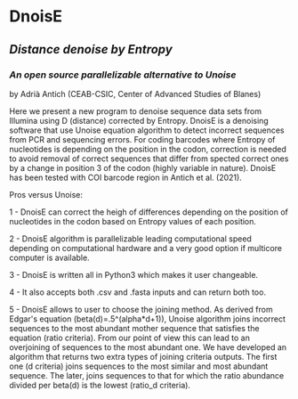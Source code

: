 # DnoisE
## _Distance denoise by Entropy_
### _An open source parallelizable alternative to Unoise_
by Adrià Antich (CEAB-CSIC, Center of Advanced Studies of Blanes)

Here we present a new program to denoise sequence data sets from Illumina using D (distance) corrected by Entropy.
DnoisE is a denoising software that use Unoise equation algorithm to detect incorrect sequences from PCR and sequencing errors. For coding barcodes where Entropy of nucleotides is depending on the position in the codon, correction is needed to avoid removal of correct sequences that differ from spected correct ones by a change in position 3 of the codon (highly variable in nature).
DnoisE has been tested with COI barcode region in Antich et al. (2021).

Pros versus Unoise:

1 - DnoisE can correct the heigh of differences depending on the position of nucleotides in the codon based on Entropy values of each position.

2 - DnoisE algorithm is parallelizable leading computational speed depending on computational hardware and a very good option if multicore computer is available. 

3 - DnoisE is written all in Python3 which makes it user changeable.

4 - It also accepts both .csv and .fasta inputs and can return both too. 

5 - DnoisE allows to user to choose the joining method. As derived from Edgar's equation (beta(d)=.5^(alpha\*d+1)), Unoise algorithm joins incorrect sequences to the most abundant mother sequence that satisfies the equation (ratio criteria). From our point of view this can lead to an overjoining of sequences to the most abundant one. We have developed an algorithm that returns two extra types of joining criteria outputs. The first one (d criteria) joins sequences to the most similar and most abundant sequence. The later, joins sequences to that for which the ratio abundance divided per beta(d) is the lowest (ratio_d criteria).
